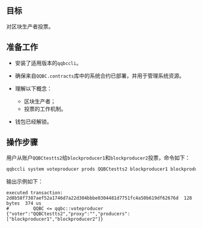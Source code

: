 ## 目标

对区块生产者投票。

## 准备工作

* 安装了适用版本的`qqbccli`。

* 确保来自`QQBC.contracts`库中的系统合约已部署，并用于管理系统资源。
  
* 理解以下概念：
  * 区块生产者；
  * 投票的工作机制。

* 钱包已经解锁。

## 操作步骤

用户从账户`QQBCtestts2`给`blockproducer1`和`blockproducer2`投票，命令如下：

```sh
qqbccli system voteproducer prods QQBCtestts2 blockproducer1 blockproducer2
```

输出示例如下：

```console
executed transaction: 2d8b58f7387aef52a1746d7a22d304bbbe0304481d7751fc4a50b619df62676d  128 bytes  374 us
#         QQBC <= qqbc::voteproducer          {"voter":"QQBCtestts2","proxy":"","producers":["blockproducer1","blockproducer2"]}
```
